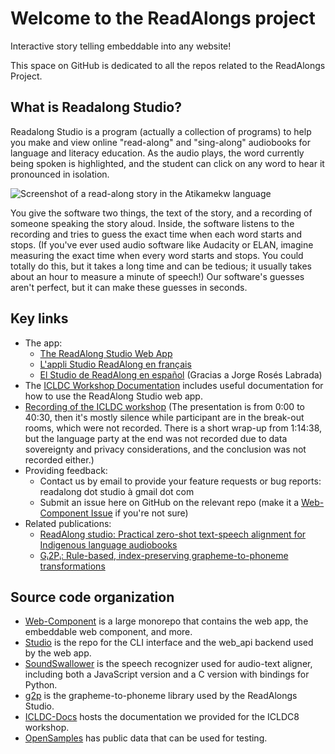 # Welcome to the ReadAlongs project

Interactive story telling embeddable into any website!

This space on GitHub is dedicated to all the repos related to the ReadAlongs Project.

## What is Readalong Studio?

Readalong Studio is a program (actually a collection of programs) to help you make and view online "read-along" and "sing-along" audiobooks for language and literacy education. As the audio plays, the word currently being spoken is highlighted, and the student can click on any word to hear it pronounced in isolation.

![Screenshot of a read-along story in the Atikamekw language](https://readalongs.github.io/ICLDC-Docs/images/nikikw-small.png "A read-along story from the Atikamekw language")

You give the software two things, the text of the story, and a recording of someone speaking the story aloud. Inside, the software listens to the recording and tries to guess the exact time when each word starts and stops. (If you've ever used audio software like Audacity or ELAN, imagine measuring the exact time when every word starts and stops. You could totally do this, but it takes a long time and can be tedious; it usually takes about an hour to measure a minute of speech!)  Our software's guesses aren't perfect, but it can make these guesses in seconds.

## Key links

 - The app:
   - [The ReadAlong Studio Web App](https://readalong-studio.mothertongues.org/)
   - [L'appli Studio ReadAlong en français](https://readalong-studio.mothertongues.org/fr/)
   - [El Studio de ReadAlong en español](https://readalong-studio.mothertongues.org/es/) (Gracias a Jorge Rosés Labrada)
 - The [ICLDC Workshop Documentation](https://readalongs.github.io/ICLDC-Docs/) includes useful documentation for how to use the ReadAlong Studio web app.
 - [Recording of the ICLDC workshop](https://www.youtube.com/watch?v=9CwDCtJGl6w) (The presentation is from 0:00 to 40:30, then it's mostly silence while participant are in the break-out rooms, which were not recorded. There is a short wrap-up from 1:14:38, but the language party at the end was not recorded due to data sovereignty and privacy considerations, and the conclusion was not recorded either.)
 - Providing feedback:
   - Contact us by email to provide your feature requests or bug reports: readalong dot studio à gmail dot com
   - Submit an issue here on GitHub on the relevant repo (make it a [Web-Component Issue](https://github.com/ReadAlongs/Web-Component/issues) if you're not sure)
 - Related publications:
   - [ReadAlong studio: Practical zero-shot text-speech alignment for Indigenous language audiobooks](https://nrc-publications.canada.ca/eng/view/object/?id=fad56ec7-77a0-4e64-98e8-c3e36ce5ac1c)
   - [Gᵢ2Pᵢ: Rule-based, index-preserving grapheme-to-phoneme transformations](https://nrc-publications.canada.ca/eng/view/object/?id=de4b961d-54bf-4187-a3fc-d875ac285e79)

## Source code organization

 - [Web-Component](https://github.com/ReadAlongs/web-component) is a large monorepo that contains the web app, the embeddable web component, and more.
 - [Studio](https://github.com/ReadAlongs/Studio) is the repo for the CLI interface and the web_api backend used by the web app.
 - [SoundSwallower](https://github.com/ReadAlongs/SoundSwallower) is the speech recognizer used for audio-text aligner, including both a JavaScript version and a C version with bindings for Python.
 - [g2p](https://github.com/roedoejet/g2p) is the grapheme-to-phoneme library used by the ReadAlongs Studio.
 - [ICLDC-Docs](https://github.com/ReadAlongs/ICLDC-Docs) hosts the documentation we provided for the ICLDC8 workshop.
 - [OpenSamples](https://github.com/ReadAlongs/OpenSamples) has public data that can be used for testing.
 
